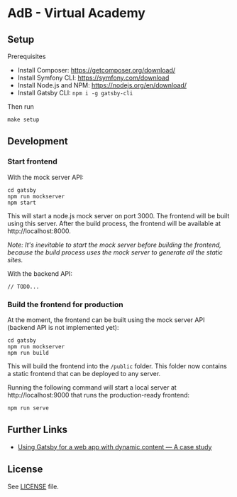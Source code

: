 # AdB - Virtual Academy

## Setup

Prerequisites

- Install Composer: https://getcomposer.org/download/
- Install Symfony CLI: https://symfony.com/download
- Install Node.js and NPM: https://nodejs.org/en/download/
- Install Gatsby CLI: `npm i -g gatsby-cli`

Then run

```console
make setup
```

## Development

### Start frontend

With the mock server API:

```console
cd gatsby
npm run mockserver
npm start
```

This will start a node.js mock server on port 3000. The frontend will be built using this server. After the build process, the frontend will be available at http://localhost:8000.

_Note: It's inevitable to start the mock server before building the frontend, because the build process uses the mock server to generate all the static sites._

With the backend API:

```
// TODO...
```

### Build the frontend for production

At the moment, the frontend can be built using the mock server API (backend API is not implemented yet):

```console
cd gatsby
npm run mockserver
npm run build
```

This will build the frontend into the `/public` folder. This folder now contains a static frontend that can be deployed to any server.

Running the following command will start a local server at http://localhost:9000 that runs the production-ready frontend:

```
npm run serve
```

## Further Links

- [Using Gatsby for a web app with dynamic content — A case study](https://blog.hasura.io/building-a-dynamic-listing-web-app-with-pagination-and-dynamic-pages-using-gatsby-2ddee9ec2dc3/)

## License

See [LICENSE](gatsby/LICENSE) file.
